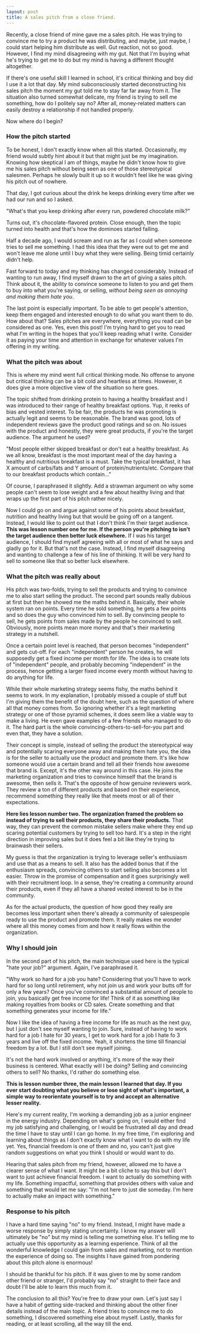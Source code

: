 ```yaml
---
layout: post
title: A sales pitch from a close friend.
---
```


Recently, a close friend of mine gave me a sales pitch. He was trying to convince me to try a product he was distributing, and maybe, just maybe, I could start helping him distribute as well. Gut reaction, not so good. However, I find my mind disagreeing with my gut. Not that I'm buying what he's trying to get me to do but my mind is having a different thought altogether.

If there's one useful skill I learned in school, it's critical thinking and boy did I use it a lot that day. My mind subconsciously started deconstructing his sales pitch the moment my gut told me to stay far far away from it. The situation also turned somewhat delicate, my friend is trying to sell me something, how do I politely say no? After all, money-related matters can easily destroy a relationship if not handled properly.

Now where do I begin? 

### How the pitch started

To be honest, I don't exactly know when all this started. Occasionally, my friend would subtly hint about it but that might just be my imagination. Knowing how skeptical I am of things, maybe he didn't know how to give me his sales pitch without being seen as one of those stereotypical salesmen. Perhaps he slowly built it up so it wouldn't feel like he was giving his pitch out of nowhere. 

That day, I got curious about the drink he keeps drinking every time after we had our run and so I asked. 

"What's that you keep drinking after every run, powdered chocolate milk?"

Turns out, it's chocolate-flavored protein. Close enough, then the topic turned into health and that's how the dominoes started falling.

Half a decade ago, I would scream and run as far as I could when someone tries to sell me something. I had this idea that they were out to get me and won't leave me alone until I buy what they were selling. Being timid certainly didn't help. 

Fast forward to today and my thinking has changed considerably. Instead of wanting to run away, I find myself drawn to the art of giving a sales pitch. Think about it, the ability to convince someone to listen to you and get them to buy into what you're saying, or selling, *without being seen as annoying and making them hate you*. 

The last point is especially important. To be able to get people's attention, keep them engaged and interested enough to do what you want them to do. How about that? Sales pitches are everywhere, everything you read can be considered as one. Yes, even this post! I'm trying hard to get you to read what I'm writing in the hopes that you'll keep reading what I write. Consider it as paying your time and attention in exchange for whatever values I'm offering in my writing.

### What the pitch was about

This is where my mind went full critical thinking mode. No offense to anyone but critical thinking can be a bit cold and heartless at times. However, it does give a more objective view of the situation so here goes.

The topic shifted from drinking protein to having a healthy breakfast and I was introduced to their range of healthy breakfast options. Yup, it reeks of bias and vested interest. To be fair, the products he was promoting is actually legit and seems to be reasonable. The brand was good, lots of independent reviews gave the product good ratings and so on. No issues with the product and honestly, they were great products, if you're the target audience. The argument he used? 

"Most people either skipped breakfast or don't eat a healthy breakfast. As we all know, breakfast is the most important meal of the day having a healthy and nutritious breakfast is a must. Take the typical breakfast, it has X amount of carbs/fats and Y amount of protein/nutrients/etc. Compare that to our breakfast products which contain..."

Of course, I paraphrased it slightly. Add a strawman argument on why some people can't seem to lose weight and a few about healthy living and that wraps up the first part of his pitch rather nicely.

Now I could go on and argue against some of his points about breakfast, nutrition and healthy living but that would be going off on a tangent. Instead, I would like to point out that I don't think I'm their target audience. **This was lesson number one for me. If the person you're pitching to isn't the target audience then better luck elsewhere.** If I was his target audience, I should find myself agreeing with all or most of what he says and gladly go for it. But that's not the case. Instead, I find myself disagreeing and wanting to challenge a few of his line of thinking. It will be very hard to sell to someone like that so better luck elsewhere.

### What the pitch was really about

His pitch was two-folds, trying to sell the products and trying to convince me to also start selling the product. The second part sounds really dubious at first but then he showed me the maths behind it. Basically, their whole system ran on points. Every time he sold something, he gets a few points and so does the guy who convinced him to sell. By convincing people to sell, he gets points from sales made by the people he convinced to sell. Obviously, more points mean more money and that's their marketing strategy in a nutshell. 

Once a certain point level is reached, that person becomes "independent" and gets cut-off. For each "independent" person he creates, he will supposedly get a fixed income per month for life. The idea is to create lots of "independent" people, and probably becoming "independent" in the process, hence getting a larger fixed income every month without having to do anything for life. 

While their whole marketing strategy seems fishy, the maths behind it seems to work. In my explanation, I probably missed a couple of stuff but I'm giving them the benefit of the doubt here, such as the question of where all that money comes from. So ignoring whether it's a legit marketing strategy or one of those pyramid schemes, it does seem like a viable way to make a living. He even gave examples of a few friends who managed to do it. The hard part is the whole convincing-others-to-sell-for-you part and even that, they have a solution.

Their concept is simple, instead of selling the product the stereotypical way and potentially scaring everyone away and making them hate you, the idea is for the seller to actually use the product and promote them. It's like how someone would use a certain brand and tell all their friends how awesome that brand is. Except, it's the other way around in this case. He joins the marketing organization and tries to convince himself that the brand is awesome, then sells it. That's the opposite of how genuine reviewers work. They review a ton of different products and based on their experience, recommend something they really like that meets most or all of their expectations.

**Here lies lesson number two. The organization framed the problem so instead of trying to sell their products, they share their products.** That way, they can prevent the common mistake sellers make where they end up scaring potential customers by trying to sell too hard. It's a step in the right direction in improving sales but it does feel a bit like they're trying to brainwash their sellers.

My guess is that the organization is trying to leverage seller's enthusiasm and use that as a means to sell. It also has the added bonus that if the enthusiasm spreads, convincing others to start selling also becomes a lot easier. Throw in the promise of compensation and it goes surprisingly well with their recruitment loop. In a sense, they're creating a community around their products, even if they all have a shared vested interest to be in the community.

As for the actual products, the question of how good they really are becomes less important when there's already a community of salespeople ready to use the product and promote them. It really makes me wonder where all this money comes from and how it really flows within the organization.

### Why I should join

In the second part of his pitch, the main technique used here is the typical "hate your job?" argument. Again, I've paraphrased it.

"Why work so hard for a job you hate? Considering that you'll have to work hard for so long until retirement, why not join us and work your butts off for only a few years? Once you've convinced a substantial amount of people to join, you basically get free income for life! Think of it as something like making royalties from books or CD sales. Create something and that something generates your income for life."

Now I like the idea of having a free income for life as much as the next guy, but I just don't see myself wanting to join. Sure, instead of having to work hard for a job I hate for 30 years, I get to work hard for a job I hate fo 3 years and live off the fixed income. Yeah, it shortens the time till financial freedom by a lot. But I still don't see myself joining.

It's not the hard work involved or anything, it's more of the way their business is centered. What exactly will I be doing? Selling and convincing others to sell? No thanks, I'd rather do something else. 

**This is lesson number three, the main lesson I learned that day. If you ever start doubting what you believe or lose sight of what's important, a simple way to reorientate yourself is to try and accept an alternative lesser reality.** 

Here's my current reality, I'm working a demanding job as a junior engineer in the energy industry. Depending on what's going on, I would either find my job satisfying and challenging, or I would be frustrated all day and dread the time I have to stay until I can go home. In my free time, I'm exploring and learning about things as I don't exactly know what I want to do with my life yet. Yes, financial freedom is one of them and no, you can't just give random suggestions on what you think I should or would want to do.

Hearing that sales pitch from my friend, however, allowed me to have a clearer sense of what I want. It might be a bit cliche to say this but I don't want to just achieve financial freedom. I want to actually do something with my life. Something impactful, something that provides others with value and something that would let me say: "I'm not here to just die someday. I'm here to actually make an impact with something."

### Response to his pitch

I have a hard time saying "no" to my friend. Instead, I might have made a worse response by simply stating uncertainty. I know my answer will ultimately be "no" but my mind is telling me something else. It's telling me to actually use this opportunity as a learning experience. Think of all the wonderful knowledge I could gain from sales and marketing, not to mention the experience of doing so. The insights I have gained from pondering about this pitch alone is enormous!

I should be thankful for his pitch. If it was given to me by some random other friend or stranger, I'd probably say "no" straight to their face and doubt I'll be able to learn this much from it.

The conclusion to all this? You're free to draw your own. Let's just say I have a habit of getting side-tracked and thinking about the other finer details instead of the main topic. A friend tries to convince me to do something, I discovered something else about myself. Lastly, thanks for reading, or at least scrolling, all the way till the end.